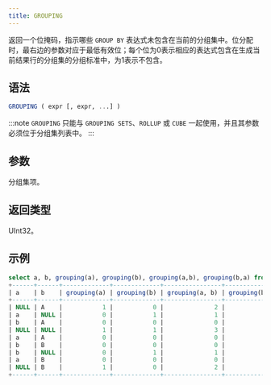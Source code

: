```yaml
---
title: GROUPING 
---
```


返回一个位掩码，指示哪些 `GROUP BY` 表达式未包含在当前的分组集中。位分配时，最右边的参数对应于最低有效位；每个位为0表示相应的表达式包含在生成当前结果行的分组集的分组标准中，为1表示不包含。

## 语法

```sql
GROUPING ( expr [, expr, ...] )
```

:::note
`GROUPING` 只能与 `GROUPING SETS`、`ROLLUP` 或 `CUBE` 一起使用，并且其参数必须位于分组集列表中。
:::

## 参数

分组集项。

## 返回类型

UInt32。

## 示例

```sql
select a, b, grouping(a), grouping(b), grouping(a,b), grouping(b,a) from t group by grouping sets ((a,b),(a),(b), ()) ;
+------+------+-------------+-------------+----------------+----------------+
| a    | b    | grouping(a) | grouping(b) | grouping(a, b) | grouping(b, a) |
+------+------+-------------+-------------+----------------+----------------+
| NULL | A    |           1 |           0 |              2 |              1 |
| a    | NULL |           0 |           1 |              1 |              2 |
| b    | A    |           0 |           0 |              0 |              0 |
| NULL | NULL |           1 |           1 |              3 |              3 |
| a    | A    |           0 |           0 |              0 |              0 |
| b    | B    |           0 |           0 |              0 |              0 |
| b    | NULL |           0 |           1 |              1 |              2 |
| a    | B    |           0 |           0 |              0 |              0 |
| NULL | B    |           1 |           0 |              2 |              1 |
+------+------+-------------+-------------+----------------+----------------+
```